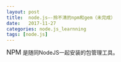 ```yaml
---
layout: post
title:  node.js—-拎不清的npm和gem（未完成）
date:   2017-11-27
categories: node.js_learnning
tags: [node.js]
---
```

<big>NPM</big> 是随同NodeJS一起安装的包管理工具。
